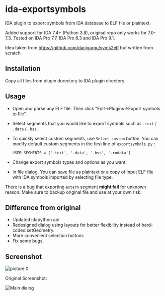 # ida-exportsymbols

IDA plugin to export symbols from IDA database to ELF file or plaintext.

Added support for IDA 7.4+ (Python 3.8), original repo only works for 7.0-7.3. Tested on IDA Pro 7.7, IDA Pro 8.3 and IDA Pro 9.1.

Idea taken from https://github.com/danigargu/syms2elf but written from scratch.

## Installation

Copy all files from plugin durectory to IDA plugin directory.

## Usage

- Open and parse any ELF file. Then click "Edit->Plugins->Export symbols to file".

- Select segments that you would like to export symbols such as `.text` / `.data` / `.bss`. 

- To quickly select custom segments, use `Select custom` button. You can modify default custom segments in the first line of `exportsymbols.py` :

    ```
    USER_SEGMENTS = ['.text', '.data', '.bss', '.rodata']
    ```

- Change export symbols types and options as you want. 

- In file dialog, You can save file as plaintext or a copy of input ELF file with IDA symbols imported by selecting file type.

There is a bug that exporting `extern` segment **might fail** for unknown reason. Make sure to 
backup original file and use at your own risk.


## Difference from original

- Updated idapython api
- Redesigned dialog using layouts for better flexibility instead of hard-coded setGeometry.
- More convenient selection buttons
- Fix some bugs.

## Screenshot

![picture 0](/img/fork_main.png)  

Original Screenshot:

![Main dialog](/img/main.png)
